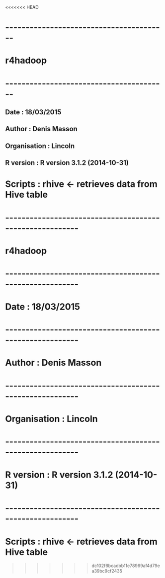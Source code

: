 <<<<<<< HEAD
# ----------------------------------------
# r4hadoop
# ----------------------------------------
Date : 18/03/2015
----------------------------------------
Author : Denis Masson
----------------------------------------
Organisation : Lincoln
----------------------------------------
R version : R version 3.1.2 (2014-10-31)
----------------------------------------
Scripts : rhive <- retrieves data from Hive table
=======
# --------------------------------------------------------
# r4hadoop
# --------------------------------------------------------
# Date : 18/03/2015
# --------------------------------------------------------
# Author : Denis Masson
# --------------------------------------------------------
# Organisation : Lincoln
# --------------------------------------------------------
# R version : R version 3.1.2 (2014-10-31)
# --------------------------------------------------------
# Scripts : rhive <- retrieves data from Hive table
>>>>>>> dc102f6bcadbb11e78969af4d79ea39bc9cf2435

